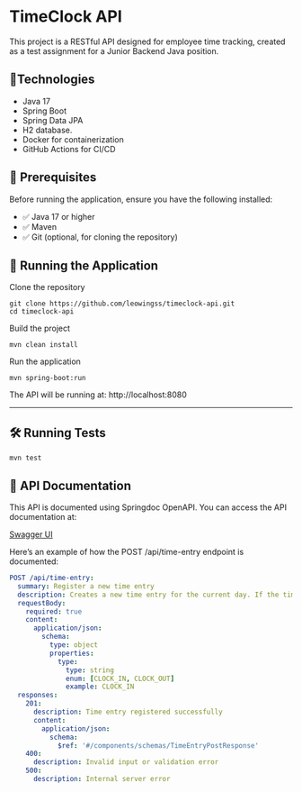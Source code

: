 # TimeClock API

This project is a RESTful API designed for employee time tracking, created as a test assignment for a Junior Backend Java position.


## 📌Technologies
- Java 17
- Spring Boot
- Spring Data JPA
- H2 database.
- Docker for containerization
- GitHub Actions for CI/CD

## 📢 Prerequisites
Before running the application, ensure you have the following installed:
- ✅ Java 17 or higher 
- ✅ Maven 
- ✅ Git (optional, for cloning the repository) 

## 🚀 Running the Application

Clone the repository

```shell
git clone https://github.com/leowingss/timeclock-api.git
cd timeclock-api
```

Build the project
```shell
mvn clean install
```

Run the application
```shell
mvn spring-boot:run
```

The API will be running at: http://localhost:8080

--- 

## 🛠 Running Tests
```shell
mvn test
```

## 📖 API Documentation

This API is documented using Springdoc OpenAPI. You can access the API documentation at:

[Swagger UI](http://localhost:8080/swagger-ui/index.html)


Here’s an example of how the POST /api/time-entry endpoint is documented:

```yaml
POST /api/time-entry:
  summary: Register a new time entry
  description: Creates a new time entry for the current day. If the timestamp is not provided, the current time is automatically assigned. Time entries are not allowed on weekends.
  requestBody:
    required: true
    content:
      application/json:
        schema:
          type: object
          properties:
            type:
              type: string
              enum: [CLOCK_IN, CLOCK_OUT]
              example: CLOCK_IN
  responses:
    201:
      description: Time entry registered successfully
      content:
        application/json:
          schema:
            $ref: '#/components/schemas/TimeEntryPostResponse'
    400:
      description: Invalid input or validation error
    500:
      description: Internal server error

```